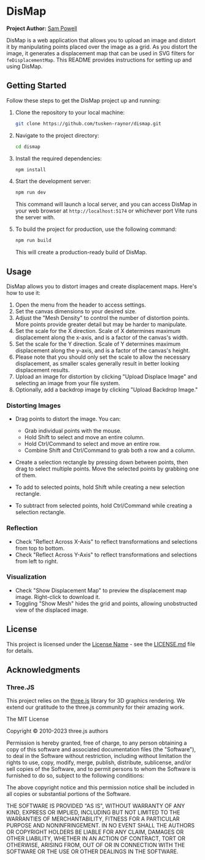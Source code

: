 # DisMap

**Project Author:** [Sam Powell](https://github.com/tusken-raynor)

DisMap is a web application that allows you to upload an image and distort it by manipulating points placed over the image as a grid. As you distort the image, it generates a displacement map that can be used in SVG filters for `feDisplacementMap`. This README provides instructions for setting up and using DisMap.

## Getting Started

Follow these steps to get the DisMap project up and running:

1. Clone the repository to your local machine:

   ```bash
   git clone https://github.com/tusken-raynor/dismap.git
   ```

2. Navigate to the project directory:

   ```bash
   cd dismap
   ```

3. Install the required dependencies:

   ```bash
   npm install
   ```

4. Start the development server:

   ```bash
   npm run dev
   ```

   This command will launch a local server, and you can access DisMap in your web browser at `http://localhost:5174` or whichever port Vite runs the server with.

5. To build the project for production, use the following command:

   ```bash
   npm run build
   ```

   This will create a production-ready build of DisMap.

## Usage

DisMap allows you to distort images and create displacement maps. Here's how to use it:

1. Open the menu from the header to access settings.
2. Set the canvas dimensions to your desired size.
3. Adjust the "Mesh Density" to control the number of distortion points. More points provide greater detail but may be harder to manipulate.
4. Set the scale for the X direction. Scale of X determines maximum displacement along the x-axis, and is a factor of the canvas's width. 
5. Set the scale for the Y direction. Scale of Y determines maximum displacement along the y-axis, and is a factor of the canvas's height.
6. Please note that you should only set the scale to allow the necessary displacement, as smaller scales generally result in better looking displacement results.
7. Upload an image for distortion by clicking "Upload Displace Image" and selecting an image from your file system.
8. Optionally, add a backdrop image by clicking "Upload Backdrop Image."

### Distorting Images

- Drag points to distort the image. You can:
  - Grab individual points with the mouse.
  - Hold Shift to select and move an entire column.
  - Hold Ctrl/Command to select and move an entire row.
  - Combine Shift and Ctrl/Command to grab both a row and a column.

- Create a selection rectangle by pressing down between points, then drag to select multiple points. Move the selected points by grabbing one of them.

- To add to selected points, hold Shift while creating a new selection rectangle.
- To subtract from selected points, hold Ctrl/Command while creating a selection rectangle.

### Reflection

- Check "Reflect Across X-Axis" to reflect transformations and selections from top to bottom.
- Check "Reflect Across Y-Axis" to reflect transformations and selections from left to right.

### Visualization

- Check "Show Displacement Map" to preview the displacement map image. Right-click to download it.
- Toggling "Show Mesh" hides the grid and points, allowing unobstructed view of the displaced image.

## License

This project is licensed under the [License Name](LICENSE.md) - see the [LICENSE.md](LICENSE.md) file for details.

## Acknowledgments

### Three.JS

This project relies on the [three.js](https://github.com/mrdoob/three.js/) library for 3D graphics rendering. We extend our gratitude to the three.js community for their amazing work.

The MIT License

Copyright © 2010-2023 three.js authors

Permission is hereby granted, free of charge, to any person obtaining a copy
of this software and associated documentation files (the "Software"), to deal
in the Software without restriction, including without limitation the rights
to use, copy, modify, merge, publish, distribute, sublicense, and/or sell
copies of the Software, and to permit persons to whom the Software is
furnished to do so, subject to the following conditions:

The above copyright notice and this permission notice shall be included in
all copies or substantial portions of the Software.

THE SOFTWARE IS PROVIDED "AS IS", WITHOUT WARRANTY OF ANY KIND, EXPRESS OR
IMPLIED, INCLUDING BUT NOT LIMITED TO THE WARRANTIES OF MERCHANTABILITY,
FITNESS FOR A PARTICULAR PURPOSE AND NONINFRINGEMENT. IN NO EVENT SHALL THE
AUTHORS OR COPYRIGHT HOLDERS BE LIABLE FOR ANY CLAIM, DAMAGES OR OTHER
LIABILITY, WHETHER IN AN ACTION OF CONTRACT, TORT OR OTHERWISE, ARISING FROM,
OUT OF OR IN CONNECTION WITH THE SOFTWARE OR THE USE OR OTHER DEALINGS IN
THE SOFTWARE.